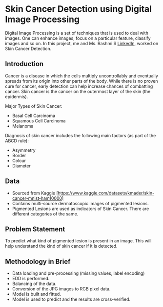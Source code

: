 # Skin Cancer Detection using Digital Image Processing 

Digital Image Processing is a set of techniques that is used to deal with images. One can enhance images, focus on a particular feature, classify images and so on. 
In this project, me and Ms. Rashmi S [LinkedIn](https://www.linkedin.com/in/rashmi-s-91ab41170/), worked on Skin Cancer Detection. 

## Introduction 
Cancer is a disease in which the cells multiply uncontrollably and eventually spreads from its origin into other parts of the body. While there is no proven cure for cancer, early detection can help increase chances of combatting cancer. Skin cancer is the cancer on the outermost layer of the skin (the epidermis). 

Major Types of Skin Cancer:
- Basal Cell Carcinoma 
- Squamous Cell Carcinoma 
- Melanoma 

Diagnosis of skin cancer includes the following main factors (as part of the ABCD rule):
- Asymmetry 
- Border
- Colour
- Diameter

## Data
- Sourced from Kaggle [https://www.kaggle.com/datasets/kmader/skin-cancer-mnist-ham10000]
- Contains multi-source dermatoscopic images of pigmented lesions. 
- Pigmented Lesions are used as indicators of Skin Cancer. There are different categories of the same. 

## Problem Statement 
To predict what kind of pigmented lesion is present in an image. This will help understand the kind of skin cancer if it is detected. 

## Methodology in Brief 
- Data loading and pre-processing (missing values, label encoding)
- EDD is performed. 
- Balancing of the data.
- Conversion of the JPG images to RGB pixel data.
- Model is built and fitted. 
- Model is used to predict and the results are cross-verified. 




